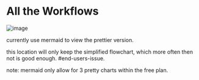 # All the Workflows

![image](https://github.com/user-attachments/assets/7e2204d7-3855-406d-b6b9-7e4b7e1cd692)

currently use mermaid to view the prettier version.

this location will only keep the simplified flowchart, which more often then not is good enough. 
#end-users-issue.

note: mermaid only allow for 3 pretty charts within the free plan.
